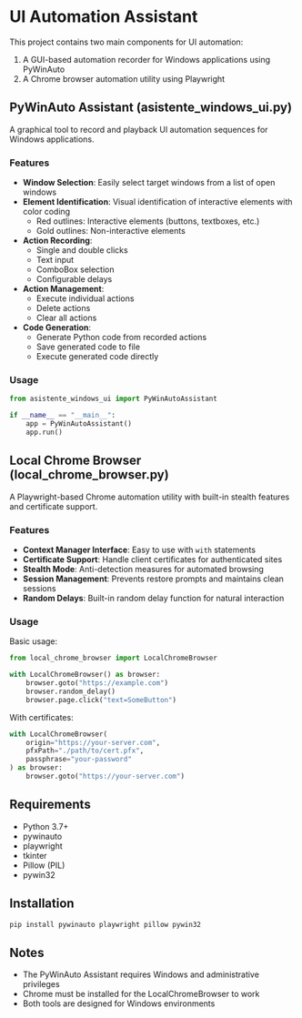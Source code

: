 # UI Automation Assistant

This project contains two main components for UI automation:

1. A GUI-based automation recorder for Windows applications using PyWinAuto
2. A Chrome browser automation utility using Playwright

## PyWinAuto Assistant (asistente_windows_ui.py)

A graphical tool to record and playback UI automation sequences for Windows applications.

### Features

- **Window Selection**: Easily select target windows from a list of open windows
- **Element Identification**: Visual identification of interactive elements with color coding
  - Red outlines: Interactive elements (buttons, textboxes, etc.)
  - Gold outlines: Non-interactive elements
- **Action Recording**:
  - Single and double clicks
  - Text input
  - ComboBox selection
  - Configurable delays
- **Action Management**:
  - Execute individual actions
  - Delete actions
  - Clear all actions
- **Code Generation**:
  - Generate Python code from recorded actions
  - Save generated code to file
  - Execute generated code directly

### Usage

```python
from asistente_windows_ui import PyWinAutoAssistant

if __name__ == "__main__":
    app = PyWinAutoAssistant()
    app.run()
```

## Local Chrome Browser (local_chrome_browser.py)

A Playwright-based Chrome automation utility with built-in stealth features and certificate support.

### Features

- **Context Manager Interface**: Easy to use with `with` statements
- **Certificate Support**: Handle client certificates for authenticated sites
- **Stealth Mode**: Anti-detection measures for automated browsing
- **Session Management**: Prevents restore prompts and maintains clean sessions
- **Random Delays**: Built-in random delay function for natural interaction

### Usage

Basic usage:
```python
from local_chrome_browser import LocalChromeBrowser

with LocalChromeBrowser() as browser:
    browser.goto("https://example.com")
    browser.random_delay()
    browser.page.click("text=SomeButton")
```

With certificates:
```python
with LocalChromeBrowser(
    origin="https://your-server.com",
    pfxPath="./path/to/cert.pfx",
    passphrase="your-password"
) as browser:
    browser.goto("https://your-server.com")
```

## Requirements

- Python 3.7+
- pywinauto
- playwright
- tkinter
- Pillow (PIL)
- pywin32

## Installation

```bash
pip install pywinauto playwright pillow pywin32
```

## Notes

- The PyWinAuto Assistant requires Windows and administrative privileges
- Chrome must be installed for the LocalChromeBrowser to work
- Both tools are designed for Windows environments